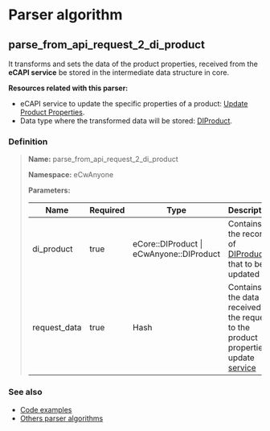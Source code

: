 # Parser algorithm
 
## parse_from_api_request_2_di_product

It transforms and sets the data of the product properties, received from the **eCAPI service** be stored in 
the intermediate data structure in core.

**Resources related with this parser:**

* eCAPI service to update the specific properties of a product: [Update Product Properties](//cenit-io.github.io/eCapi/api-spec/index.html#operation/update_integration_product_beta_).
* Data type where the transformed data will be stored: [DIProduct](../data-types/DIProduct.md).
    
### Definition

> **Name:** parse_from_api_request_2_di_product
> 
> **Namespace:** eCwAnyone
>
> **Parameters:**
> 
> | Name | Required | Type | Description |
> | ---- | -------- | ---- | ----------- |
> | di_product | true | eCore::DIProduct \| eCwAnyone::DIProduct | Contains the record of [DIProduct](../data-types/DIProduct.md) that to be updated |
> | request_data | true | Hash | Contains the data received in the request to the product properties update [service](//cenit-io.github.io/eCapi/api-spec/#operation/update_integration_product_beta_) |

### See also
* [Code examples](https://cenit.io/algorithm?f[name][40703][o]=is&f[name][40703][v]=parse_from_api_request_2_di_product&f[namespace][40840][o]=starts_with&f[namespace][40840][v]=eCw)
* [Others parser algorithms](overview?id=parse_from_api_request_2_di_product)